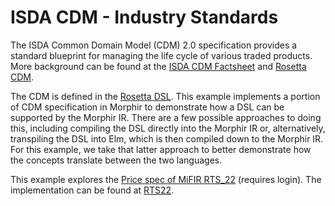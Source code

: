 # ISDA CDM - Industry Standards
The ISDA Common Domain Model (CDM) 2.0 specification provides a standard blueprint for managing the life cycle of various 
traded products.  More background can be found at the [ISDA CDM Factsheet](https://www.isda.org/2018/11/22/isda-cdm-factsheet/) 
and [Rosetta CDM](https://docs.rosetta-technology.io/cdm/readme.html).

The CDM is defined in the [Rosetta DSL](https://docs.rosetta-technology.io/dsl/index.html).  This example implements
a portion of CDM specification in Morphir to demonstrate how a DSL can be supported by the Morphir IR.  There are a few 
possible approaches to doing this, including compiling the DSL directly into the Morphir IR or, alternatively, transpiling
the DSL into Elm, which is then compiled down to the Morphir IR.  For this example, we take that latter approach to better
demonstrate how the concepts translate between the two languages.

This example explores the [Price spec of MiFIR RTS_22](https://ui.rosetta-technology.io/#/system/read-only-CDM) (requires login).
The implementation can be found at [RTS22](RTS22.elm).

